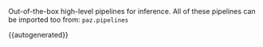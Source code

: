 Out-of-the-box high-level pipelines for inference.
All of these pipelines can be imported too from: ``paz.pipelines``

{{autogenerated}}
